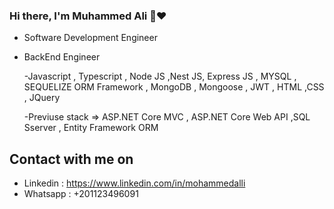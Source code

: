 ### Hi there, I'm Muhammed Ali 👋❤️

-  Software Development Engineer
-  BackEnd Engineer

    -Javascript , Typescript , Node JS ,Nest JS, Express JS , MYSQL , SEQUELIZE ORM Framework , MongoDB , Mongoose , JWT , HTML ,CSS  , JQuery
   
    -Previuse stack => ASP.NET Core MVC , ASP.NET Core Web API ,SQL Sserver , Entity Framework ORM
  
## Contact with me on
-  Linkedin : https://www.linkedin.com/in/mohammedalli
-  Whatsapp : +201123496091

